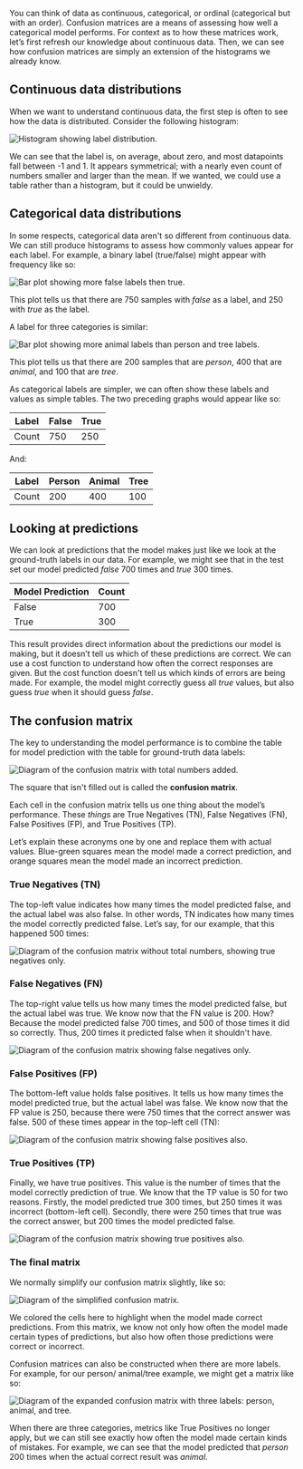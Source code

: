 You can think of data as continuous, categorical, or ordinal (categorical but with an order). Confusion matrices are a means of assessing how well a categorical model performs. For context as to how these matrices work, let’s first refresh our knowledge about continuous data. Then, we can see how confusion matrices are simply an extension of the histograms we already know.

## Continuous data distributions

When we want to understand continuous data, the first step is often to see how the data is distributed. Consider the following histogram:

![Histogram showing label distribution.](../media/8-g-a.jpg)

We can see that the label is, on average, about zero, and most datapoints fall between -1 and 1. It appears symmetrical; with a nearly even count of numbers smaller and larger than the mean. If we wanted, we could use a table rather than a histogram, but it could be unwieldy.

## Categorical data distributions

In some respects, categorical data aren't so different from continuous data. We can still produce histograms to assess how commonly values appear for each label. For example, a binary label (true/false) might appear with frequency like so:

![Bar plot showing more false labels then true.](../media/8-g-b.jpg)

This plot tells us that there are 750 samples with *false* as a label, and 250 with *true* as the label.

A label for three categories is similar:

![Bar plot showing more animal labels than person and tree labels.](../media/8-g-c.jpg)

This plot tells us that there are 200 samples that are *person*, 400 that are *animal*, and 100 that are *tree*.

As categorical labels are simpler, we can often show these labels and values as simple tables. The two preceding graphs would appear like so:

| Label      | False       |  True      |
|------------|-------------|------------|
| Count      | 750         | 250        |

And:

| Label      | Person     |  Animal    |  Tree      |
|------------|------------|------------|------------|
| Count      | 200        | 400        |  100       |

## Looking at predictions

We can look at predictions that the model makes just like we look at the ground-truth labels in our data. For example, we might see that in the test set our model predicted *false* 700 times and *true* 300 times.

| Model Prediction | Count |
|------------|-------------|
| False      | 700         |
| True       | 300         |

This result provides direct information about the predictions our model is making, but it doesn’t tell us which of these predictions are correct. We can use a cost function to understand how often the correct responses are given. But the cost function doesn't tell us which kinds of errors are being made. For example, the model might correctly guess all *true* values, but also guess *true* when it should guess *false*.

## The confusion matrix

The key to understanding the model performance is to combine the table for model prediction with the table for ground-truth data labels:

![Diagram of the confusion matrix with total numbers added.](../media/8-2-a.jpg)

The square that isn't filled out is called the **confusion matrix**.

Each cell in the confusion matrix tells us one thing about the model’s performance. These *things* are True Negatives (TN), False Negatives (FN), False Positives (FP), and True Positives (TP).

Let’s explain these acronyms one by one and replace them with actual values. Blue-green squares mean the model made a correct prediction, and orange squares mean the model made an incorrect prediction.

### True Negatives (TN)

The top-left value indicates how many times the model predicted false, and the actual label was also false. In other words, TN indicates how many times the model correctly predicted false. Let’s say, for our example, that this happened 500 times:

![Diagram of the confusion matrix without total numbers, showing true negatives only.](../media/8-2-b.jpg)

### False Negatives (FN)

The top-right value tells us how many times the model predicted false, but the actual label was true. We know now that the FN value is 200. How? Because the model predicted false 700 times, and 500 of those times it did so correctly. Thus, 200 times it predicted false when it shouldn't have.

![Diagram of the confusion matrix showing false negatives only.](../media/8-2-c.jpg)

### False Positives (FP)

The bottom-left value holds false positives. It tells us how many times the model predicted true, but the actual label was false. We know now that the FP value is 250, because there were 750 times that the correct answer was false. 500 of these times appear in the top-left cell (TN):

![Diagram of the confusion matrix showing false positives also.](../media/8-2-d.jpg)

### True Positives (TP)

Finally, we have true positives. This value is the number of times that the model correctly prediction of true. We know that the TP value is 50 for two reasons. Firstly, the model predicted true 300 times, but 250 times it was incorrect (bottom-left cell). Secondly, there were 250 times that true was the correct answer, but 200 times the model predicted false.

![Diagram of the confusion matrix showing true positives also.](../media/8-2-e.jpg)

### The final matrix

We normally simplify our confusion matrix slightly, like so:

![Diagram of the simplified confusion matrix.](../media/8-2-f.jpg)

We colored the cells here to highlight when the model made correct predictions. From this matrix, we know not only how often the model made certain types of predictions, but also how often those predictions were correct or incorrect.

Confusion matrices can also be constructed when there are more labels. For example, for our person/ animal/tree example, we might get a matrix like so:

![Diagram of the expanded confusion matrix with three labels: person, animal, and tree.](../media/8-2-g.jpg)

When there are three categories, metrics like True Positives no longer apply, but we can still see exactly how often the model made certain kinds of mistakes. For example, we can see that the model predicted that *person* 200 times when the actual correct result was *animal*.
